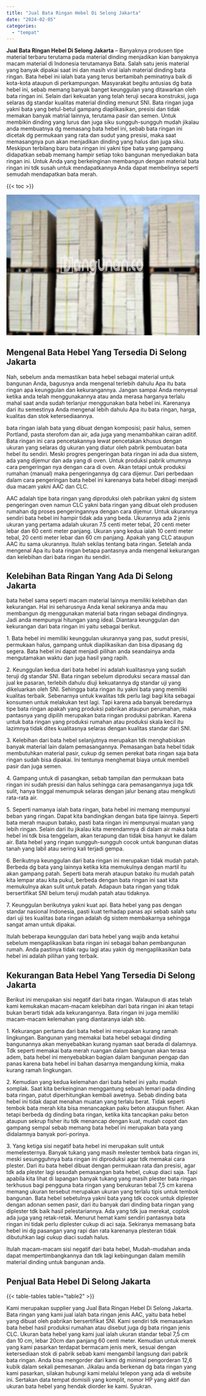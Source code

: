 ```yaml
---
title: "Jual Bata Ringan Hebel Di Selong Jakarta"
date: "2024-02-05"
categories: 
  - "tempat"
---
```


**Jual Bata Ringan Hebel Di Selong Jakarta** – Banyaknya produsen tipe material terbaru terutama pada material dinding menjadikan kian banyaknya macam material di Indonesia terutamanya Bata. Salah satu jenis material yang banyak dipakai saat ini dan masih viral ialah material dinding bata ringan. Bata hebel ini ialah bata yang terus bertambah peminatnya baik di kota-kota ataupun di perkampungan. Masyarakat begitu antusias dg bata hebel ini, sebab memang banyak banget keunggulan yang ditawarkan oleh bata ringan ini. Selain dari kekuatan yang telah teruji secara konstruksi, juga selaras dg standar kualitas material dinding menurut SNI. Bata ringan juga yakni bata yang betul-betul gampang diaplikasikan, presisi dan tidak memakan banyak matrial lainnya, terutama pasir dan semen. Untuk membikin dinding yang lurus dan juga siku sungguh-sungguh mudah jikalau anda membuatnya dg memasang bata hebel ini, sebab bata ringan ini dicetak dg permukaan yang rata dan sudut yang presisi, maka saat memasangnya pun akan menjadikan dinding yang halus dan juga siku. Meskipun terbilang baru bata ringan ini yakni tipe bata yang gampang didapatkan sebab memang hampir setiap toko bangunan menyediakan bata ringan ini. Untuk Anda yang berkeinginan membangun dengan material bata ringan ini tdk susah untuk mendapatkannya Anda dapat membelinya seperti semudah mendapatkan bata merah.

{{< toc >}}

![Jual Bata Ringan Hebel Di Selong Jakarta](/images/jual-hebel-murah-05.png)

## Mengenal Bata Hebel Yang Tersedia Di Selong Jakarta

Nah, sebelum anda memastikan bata hebel sebagai material untuk bangunan Anda, bagusnya anda mengenal terlebih dahulu Apa itu bata ringan apa keunggulan dan kekurangannya. Jangan sampai Anda menyesal ketika anda telah menggunakannya atau anda merasa harganya terlalu mahal saat anda sudah terlanjur menggunakan bata hebel ini. Karenanya dari itu semestinya Anda mengenal lebih dahulu Apa itu bata ringan, harga, kualitas dan stok ketersediaannya.

bata ringan ialah bata yang dibuat dengan komposisi; pasir halus, semen Portland, pasta sterofom dan air, ada juga yang menambahkan cairan aditif. Bata ringan ini cara pencetakannya lewat pencetakan khusus dengan ukuran yang selaras dg ukuran yang diatur oleh pabrik pembuatan bata hebel itu sendiri. Meski progres pengeringan bata ringan ini ada dua sistem, ada yang dijemur dan ada yang di oven. Untuk produksi pabrik umumnya cara pengeringan nya dengan cara di oven. Akan tetapi untuk produksi rumahan (manual) maka pengeringannya dg cara dijemur. Dari perbedaan dalam cara pengeringan bata hebel ini karenanya bata hebel dibagi menjadi dua macam yakni AAC dan CLC.

AAC adalah tipe bata ringan yang diproduksi oleh pabrikan yakni dg sistem pengeringan oven namun CLC yakni bata ringan yang dibuat oleh produsen rumahan dg proses pengeringannya dengan cara dijemur. Untuk ukurannya sendiri bata hebel ini hampir tidak ada yang beda. Ukurannya ada 2 jenis ukuran yang pertama adalah ukuran 7.5 centi meter tebal, 20 centi meter lebar dan 60 centi meter panjang. Ukuran yang kedua ialah 10 centi meter tebal, 20 centi meter lebar dan 60 cm panjang. Apakah yang CLC ataupun AAC itu sama ukurannya. Itulah sekilas tentang bata ringan. Setelah anda mengenal Apa itu bata ringan betapa pantasnya anda mengenal kekurangan dan kelebihan dari bata ringan itu sendiri.

## Kelebihan Bata Ringan Yang Ada Di Selong Jakarta

bata hebel sama seperti macam material lainnya memiliki kelebihan dan kekurangan. Hal ini seharusnya Anda kenal sekiranya anda mau membangun dg menggunakan material bata ringan sebagai dindingnya. Jadi anda mempunyai hitungan yang ideal. Diantara keunggulan dan kekurangan dari bata ringan ini yaitu sebagai berikut.

1\. Bata hebel ini memiliki keunggulan ukurannya yang pas, sudut presisi, permukaan halus, gampang untuk diaplikasikan dan bisa dipasang dg segera. Bata hebel ini dapat menjadi pilihan anda seandainya anda mengutamakan waktu dan juga hasil yang rapih.

2\. Keunggulan kedua dari bata hebel ini adalah kualitasnya yang sudah teruji dg standar SNI. Bata ringan sebelum diproduksi secara massal dan jual ke pasaran, terlebih dahulu diuji kekuatannya dg standar uji yang dikeluarkan oleh SNI. Sehingga bata ringan itu yakni bata yang memiliki kualitas terbaik. Sebenarnya untuk kwalitas tdk perlu lagi bagi kita sebagai konsumen untuk melakukan test lagi. Tapi karena ada banyak beredarnya tipe bata ringan apakah yang produksi pabrikan ataupun perumahan, maka pantasnya yang dipilih merupakan bata ringan produksi pabrikan. Karena untuk bata ringan yang produksi rumahan atau produksi skala kecil itu lazimnya tidak dites kualitasnya selaras dengan kualitas standar dari SNI.

3\. Kelebihan dari bata hebel selanjutnya merupakan tdk menghabiskan banyak material lain dalam pemasangannya. Pemasangan bata hebel tidak membutuhkan material pasir, cukup dg semen perekat bata ringan saja bata ringan sudah bisa dipakai. Ini tentunya menghemat biaya untuk membeli pasir dan juga semen.

4\. Gampang untuk di pasangkan, sebab tampilan dan permukaan bata ringan ini sudah presisi dan halus sehingga cara pemasangannya juga tdk sulit, hanya tinggal menumpuk selaras dengan jalur benang atau mengikuti rata-rata air.

5\. Seperti namanya ialah bata ringan, bata hebel ini memang mempunyai beban yang ringan. Dapat kita bandingkan dengan bata tipe lainnya. Seperti bata merah maupun batako, pasti bata ringan ini mempunyai muatan yang lebih ringan. Selain dari itu jikalau kita merendamnya di dalam air maka bata hebel ini tdk bisa tenggelam, akan terapung dan tidak bisa hanyut ke dalam air. Bata hebel yang ringan sungguh-sungguh cocok untuk bangunan diatas tanah yang labil atau sering kali terjadi gempa.

6\. Berikutnya keunggulan dari bata ringan ini merupakan tidak mudah patah. Berbeda dg bata yang lainnya ketika kita memukulnya dengan martil itu akan gampang patah. Seperti bata merah ataupun batako itu mudah patah kita lempar atau kita pukul, berbeda dengan bata ringan ini saat kita memukulnya akan sulit untuk patah. Adapaun bata ringan yang tidak bersertifikat SNI belum teruji mudah patah atau tidaknya.

7\. Keunggulan berikutnya yakni kuat api. Bata hebel yang pas dengan standar nasional Indonesia, pasti kuat terhadap panas api sebab salah satu dari uji tes kualitas bata ringan adalah dg sistem membakarnya sehingga sangat aman untuk dipakai.

Itulah beberapa keunggulan dari bata hebel yang wajib anda ketahui sebelum mengaplikasikan bata ringan ini sebagai bahan pembangunan rumah. Anda pastinya tidak ragu lagi atau yakin dg mengaplikasikan bata hebel ini adalah pilihan yang terbaik.

## Kekurangan Bata Hebel Yang Tersedia Di Selong Jakarta

Berikut ini merupakan sisi negatif dari bata ringan. Walaupun di atas telah kami kemukakan macam-macam kelebihan dari bata ringan ini akan tetapi bukan berarti tidak ada kekurangannya. Bata ringan ini juga memiliki macam-macam kelemahan yang diantaranya ialah sbb.

1\. Kekurangan pertama dari bata hebel ini merupakan kurang ramah lingkungan. Bangunan yang memakai bata hebel sebagai dinding bangunannya akan menyebabkan kurang nyaman saat berada di dalamnya. Tdk seperti memakai bata merah ruangan dalam bangunan akan terasa adem, bata hebel ini menyebabkan bagian dalam bangunan pengap dan panas karena bata hebel ini bahan dasarnya mengandung kimia, maka kurang ramah lingkungan.

2\. Kemudian yang kedua kelemahan dari bata hebel ini yaitu mudah somplak. Saat kita berkeinginan menggantung sebuah lemari pada dinding bata ringan, patut diperhitungkan kembali awetnya. Sebab dinding bata hebel ini tidak dapat menahan muatan yang terlalu berat. Tidak seperti tembok bata merah kita bisa menancapkan paku beton ataupun fisher. Akan tetapi berbeda dg dinding bata ringan, ketika kita tancapkan paku beton ataupun sekrup fisher itu tdk menancap dengan kuat, mudah copot dan gampang sempal sebab memang bata hebel ini merupakan bata yang didalamnya banyak pori-porinya.

3\. Yang ketiga sisi negatif bata hebel ini merupakan sulit untuk memelesternya. Banyak tukang yang masih melester tembok bata ringan ini, meski sesungguhnya bata ringan ini diproduksi agar tdk memakai cara plester. Dari itu bata hebel dibuat dengan permukaan rata dan presisi, agar tdk ada plester lagi sesudah pemasangan bata hebel, cukup diaci saja. Tapi apabila kita lihat di lapangan banyak tukang yang masih plester bata ringan terkhusus bagi pengguna bata ringan yang berukuran tebal 7,5 cm karena memang ukuran tersebut merupakan ukuran yang terlalu tipis untuk tembok bangunan. Bata hebel sebetulnya yakni bata yang tdk cocok untuk diplester dengan adonan semen pasir, dari itu banyak dari dinding bata ringan yang diplester tdk baik hasil pelestariannya. Ada yang tdk jua merekat, coplok ada juga yang retak-retak. Menurut hemat kami sendiri pantasnya bata ringan ini tidak perlu diplester cukup di aci saja. Sekiranya memasang bata hebel ini dg pasangan yang rapi dan rata karenanya plesteran tidak dibutuhkan lagi cukup diaci sudah halus.

Itulah macam-macam sisi negatif dari bata hebel, Mudah-mudahan anda dapat mempertimbangkannya dan tdk lagi kebingungan dalam memilih material dinding untuk bangunan anda.

## Penjual Bata Hebel Di Selong Jakarta

{{< table-tables table="table2" >}}

Kami merupakan supplier yang Jual Bata Ringan Hebel Di Selong Jakarta. Bata ringan yang kami jual ialah bata ringan jenis AAC, yaitu bata hebel yang dibuat oleh pabrikan bersertifikat SNI. Kami sendiri tdk memasarkan bata hebel hasil produksi rumahan atau disebut juga dg bata ringan jenis CLC. Ukuran bata hebel yang kami jual ialah ukuran standar tebal 7,5 cm dan 10 cm, lebar 20cm dan panjang 60 centi meter. Kemudian untuk merek yang kami pasarkan terdapat bermacam jenis merk, sesuai dengan ketersediaan stok di pabrik sebab kami mengambil langsung dari pabrik bata ringan. Anda bisa mengorder dari kami dg minimal pengorderan 12,6 kubik dalam sekali pemesanan. Jikalau anda berkenan dg bata ringan yang kami pasarkan, silakan hubungi kami melalui telepon yang ada di website ini. Sertakan data tempat domisili yang komplit, nomor HP yang aktif dan ukuran bata hebel yang hendak diorder ke kami. Syukran.
